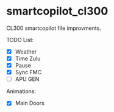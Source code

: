 # smartcopilot_cl300
CL300 smartcopilot file improvments.

TODO List:
- [x] Weather
- [x] Time Zulu
- [x] Pause
- [x] Sync FMC
- [ ] APU GEN

Animations:
- [x] Main Doors


